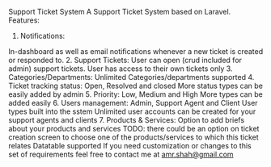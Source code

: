 Support Ticket System
A Support Ticket System based on Laravel.
Features:

1. Notifications: 

In-dashboard as well as email notifications whenever a new ticket is created or responded to. 
2. Support Tickets:
User can open (crud included for admin) support tickets.
User has access to their own tickets only 
3. Categories/Departments:
Unlimited Categories/departments supported 
4. Ticket tracking status:
Open, Resolved and closed
More status types can be easily added by admin 
5. Priority:
Low, Medium and High
More types can be added easily 
6. Users management:
Admin, Support Agent and Client User types built into the sstem
Unlimited user accounts can be created for your support agents and clients 
7. Products & Services:
Option to add briefs about your products and services
TODO: there could be an option on ticket creation screen to choose one of the products/services to which this ticket relates
Datatable supported
If you need customization or changes to this set of requirements feel free to contact me at amr.shah@gmail.com
